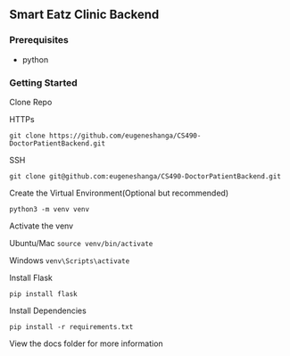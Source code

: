 ## Smart Eatz Clinic Backend

### Prerequisites
- python

### Getting Started

Clone Repo

HTTPs

`git clone https://github.com/eugeneshanga/CS490-DoctorPatientBackend.git`

SSH

`git clone git@github.com:eugeneshanga/CS490-DoctorPatientBackend.git`

Create the Virtual Environment(Optional but recommended)

`python3 -m venv venv`

Activate the venv

Ubuntu/Mac
`source venv/bin/activate`

Windows
`venv\Scripts\activate`

Install Flask

`pip install flask`

Install Dependencies

`pip install -r requirements.txt`


View the docs folder for more information